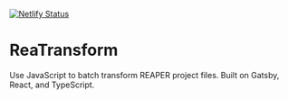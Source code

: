 [![Netlify Status](https://api.netlify.com/api/v1/badges/403fc544-9a9d-416b-98a7-f0295c6cece2/deploy-status)](https://app.netlify.com/sites/relaxed-stallman-a55da0/deploys)

# ReaTransform

Use JavaScript to batch transform REAPER project files. Built on Gatsby, React, and TypeScript.
